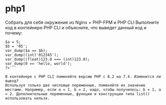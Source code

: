 # php1
Собрать для себя окружение из Nginx + PHP-FPM и PHP CLI
Выполните код в контейнере PHP CLI и объясните, что выведет данный код и почему:

```<?php
$a = 5;
$b = '05';
var_dump($a == $b);
var_dump((int)'012345');
var_dump((float)123.0 === (int)123.0);
var_dump(0 == 'hello, world');
?>```

В контейнере с PHP CLI поменяйте версию PHP с 8.2 на 7.4. Изменится ли вывод?
Используя только две числовые переменные, поменяйте их значение местами. Например, если a = 1, b = 2, надо, чтобы получилось: b = 1, a = 2. Дополнительные переменные, функции и конструкции типа list() использовать нельзя.

